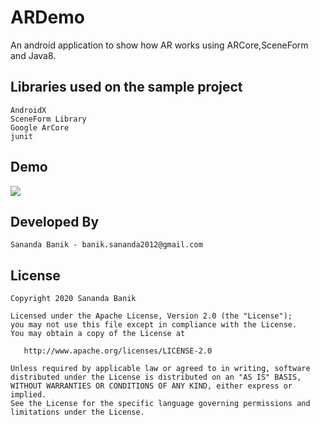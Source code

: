 # ARDemo
An android application to show how AR works using ARCore,SceneForm and Java8.

## Libraries used on the sample project

    AndroidX
    SceneForm Library
    Google ArCore
    junit

## Demo
<a href=""><img src='https://github.com/sanabana/ARDemo/blob/master/demo.gif'/></a>

## Developed By

    Sananda Banik - banik.sananda2012@gmail.com

## License

    Copyright 2020 Sananda Banik

    Licensed under the Apache License, Version 2.0 (the "License");
    you may not use this file except in compliance with the License.
    You may obtain a copy of the License at

       http://www.apache.org/licenses/LICENSE-2.0

    Unless required by applicable law or agreed to in writing, software
    distributed under the License is distributed on an "AS IS" BASIS,
    WITHOUT WARRANTIES OR CONDITIONS OF ANY KIND, either express or implied.
    See the License for the specific language governing permissions and
    limitations under the License.

